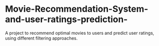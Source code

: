 # Movie-Recommendation-System-and-user-ratings-prediction-
A project to recommend optimal movies to users and predict user ratings, using different filtering approaches.
